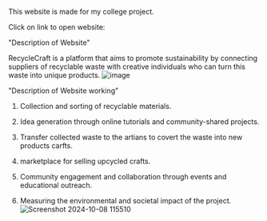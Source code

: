 This website is made for my college project.

Click on link to open website: 

"Description of Website"

RecycleCraft is a platform that aims to promote sustainability by connecting suppliers of recyclable waste with creative individuals who can turn this waste into unique products.
![image](https://github.com/user-attachments/assets/53331f2a-66db-494b-8b98-32b078403abf)


"Description of Website working"

1) Collection and sorting of recyclable materials.

2) Idea generation through online tutorials and community-shared projects.

3) Transfer collected waste to the artians to covert the waste into new products carfts.

4) marketplace for selling upcycled crafts.

5) Community engagement and collaboration through events and educational outreach.

6) Measuring the environmental and societal impact of the project.
 
 
![Screenshot 2024-10-08 115510](https://github.com/user-attachments/assets/c3021094-eac4-430e-9cc5-3b61a2bdbdf3)


